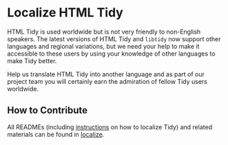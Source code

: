 # Localize HTML Tidy

HTML Tidy is used worldwide but is not very friendly to non-English speakers.
The latest versions of HTML Tidy and `libtidy` now support other languages and
regional variations, but we need your help to make it accessible to these users
by using your knowledge of other languages to make Tidy better.

Help us translate HTML Tidy into another language and as part of our project
team you will certainly earn the admiration of fellow Tidy users worldwide.


## How to Contribute

All READMEs (including [instructions][2] on how to localize Tidy) and related 
materials can be found in [localize][1].

 [1]: https://github.com/htacg/tidy-html5/tree/master/localize
 [2]:https://github.com/htacg/tidy-html5/blob/master/localize/README.md
 
